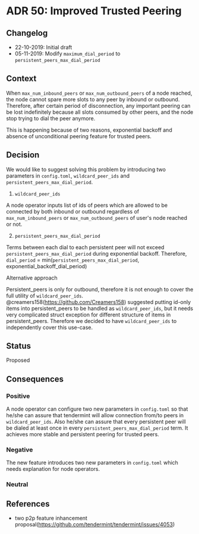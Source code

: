 # ADR 50: Improved Trusted Peering

## Changelog
* 22-10-2019: Initial draft
* 05-11-2019: Modify `maximum_dial_period` to `persistent_peers_max_dial_period`

## Context

When `max_num_inbound_peers` or `max_num_outbound_peers` of a node reached, the node cannot spare more slots to any peer 
by inbound or outbound. Therefore, after certain period of disconnection, any important peering can be lost indefinitely 
because all slots consumed by other peers, and the node stop trying to dial the peer anymore.

This is happening because of two reasons, exponential backoff and absence of unconditional peering feature for trusted peers.


## Decision

We would like to suggest solving this problem by introducing two parameters in `config.toml`, `wildcard_peer_ids` and 
`persistent_peers_max_dial_period`. 

1) `wildcard_peer_ids`

A node operator inputs list of ids of peers which are allowed to be connected by both inbound or outbound regardless of 
`max_num_inbound_peers` or `max_num_outbound_peers` of user's node reached or not.

2) `persistent_peers_max_dial_period`

Terms between each dial to each persistent peer will not exceed `persistent_peers_max_dial_period` during exponential backoff. 
Therefore, `dial_period` = min(`persistent_peers_max_dial_period`, exponential_backoff_dial_period)

Alternative approach

Persistent_peers is only for outbound, therefore it is not enough to cover the full utility of `wildcard_peer_ids`. 
@creamers158(https://github.com/Creamers158) suggested putting id-only items into persistent_peers to be handled as 
`wildcard_peer_ids`, but it needs very complicated struct exception for different structure of items in persistent_peers.
Therefore we decided to have `wildcard_peer_ids` to independently cover this use-case.

## Status

Proposed

## Consequences

### Positive

A node operator can configure two new parameters in `config.toml` so that he/she can assure that tendermint will allow connection
from/to peers in `wildcard_peer_ids`. Also he/she can assure that every persistent peer will be dialed at least once in every 
`persistent_peers_max_dial_period` term. It achieves more stable and persistent peering for trusted peers.

### Negative

The new feature introduces two new parameters in `config.toml` which needs explanation for node operators.

### Neutral

## References



* two p2p feature inhancement proposal(https://github.com/tendermint/tendermint/issues/4053)
